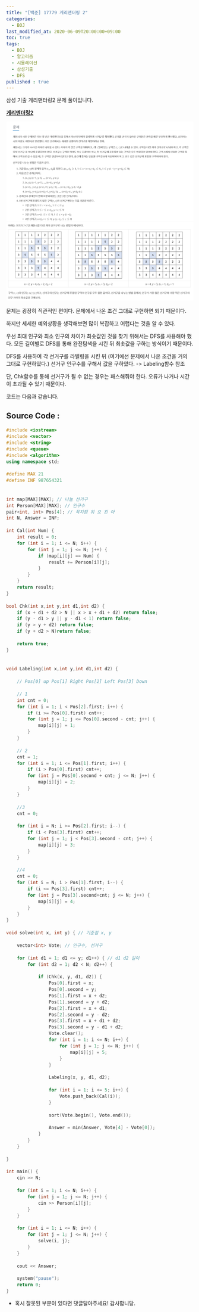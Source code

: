 ```yaml
---
title: "[백준] 17779 게리맨더링 2"
categories: 
  - BOJ
last_modified_at: 2020-06-09T20:00:00+09:00
toc: true
tags: 
  - BOJ
  - 알고리즘
  - 시뮬레이션
  - 삼성기출
  - DFS
published : true
---
```


삼성 기출 게리맨터링2 문제 풀이입니다. 

**[게리멘더링2](https://www.acmicpc.net/problem/17779)**

![1](/assets/images/백준/BOJ_17779_1.png)
![2](/assets/images/백준/BOJ_17779_2.png)


문제는 굉장히 직관적인 편이다. 문제에서 나온 조건 그대로 구현하면 되기 때문이다. 

하지만 세세한 예외상황을 생각해보면 많이 복잡하고 어렵다는 것을 알 수 있다. 

우선 최대 인구와 최소 인구의 차이가 최솟값인 것을 찾기 위해서는 DFS를 사용해야 했다. 모든 길이별로 DFS를 통해 완전탐색을 시킨 뒤 최솟값을 구하는 방식이기 때문이다. 

DFS를 사용하여 각 선거구를 라벨링을 시킨 뒤 (여기에선 문제에서 나온 조건을 거의 그대로 구현하였다.) 선거구 인구수를 구해서 값을 구하였다. -> Labeling함수 참조

단, Chk함수를 통해 선거구가 될 수 없는 경우는 패스해줘야 한다. 오류가 나거나 시간이 초과될 수 있기 때문이다. 

코드는 다음과 같습니다. 

Source Code :
-----
```cpp
#include <iostream>
#include <vector>
#include <string>
#include <queue>
#include <algorithm>
using namespace std;

#define MAX 21
#define INF 987654321


int map[MAX][MAX]; // 나눌 선거구 
int Person[MAX][MAX]; // 인구수
pair<int, int> Pos[4]; // 꼭지점 위 오 왼 아
int N, Answer = INF;

int Cal(int Num) {
	int result = 0;
	for (int i = 1; i <= N; i++) {
		for (int j = 1; j <= N; j++) {
			if (map[i][j] == Num) {
				result += Person[i][j];
			}
		}
	}
	return result;
}

bool Chk(int x,int y,int d1,int d2) {
	if (x + d1 + d2 > N || x > x + d1 + d2) return false;
	if (y - d1 > y || y - d1 < 1) return false;
	if (y > y + d2) return false;
	if (y + d2 > N)return false;

	return true;
}


void Labeling(int x,int y,int d1,int d2) {

	// Pos[0] up Pos[1] Right Pos[2] Left Pos[3] Down

	// 1
	int cnt = 0;
	for (int i = 1; i < Pos[2].first; i++) {
		if (i >= Pos[0].first) cnt++;
		for (int j = 1; j <= Pos[0].second - cnt; j++) {
			map[i][j] = 1;
		}
	}

	// 2
	cnt = 1;
	for (int i = 1; i <= Pos[1].first; i++) {
		if (i > Pos[0].first) cnt++;
		for (int j = Pos[0].second + cnt; j <= N; j++) {
			map[i][j] = 2;
		}
	}

	//3
	cnt = 0;

	for (int i = N; i >= Pos[2].first; i--) {
		if (i < Pos[3].first) cnt++;
		for (int j = 1; j < Pos[3].second - cnt; j++) {
			map[i][j] = 3;
		}
	}

	//4
	cnt = 0;
	for (int i = N; i > Pos[1].first; i--) {
		if (i <= Pos[3].first) cnt++;
		for (int j = Pos[3].second+cnt; j <= N; j++) {
			map[i][j] = 4;
		}
	}
}

void solve(int x, int y) { // 기준점 x, y
	
	vector<int> Vote; // 인구수, 선거구
	
	for (int d1 = 1; d1 <= y; d1++) { // d1 d2 길이
		for (int d2 = 1; d2 < N; d2++) {
			
			if (Chk(x, y, d1, d2)) {
				Pos[0].first = x;
				Pos[0].second = y;
				Pos[1].first = x + d2;
				Pos[1].second = y + d2;
				Pos[2].first = x + d1;
				Pos[2].second = y - d2;
				Pos[3].first = x + d1 + d2;
				Pos[3].second = y - d1 + d2;
				Vote.clear();
				for (int i = 1; i <= N; i++) {
					for (int j = 1; j <= N; j++) {
						map[i][j] = 5;
					}
				}

				Labeling(x, y, d1, d2);

				for (int i = 1; i <= 5; i++) {
					Vote.push_back(Cal(i));
				}

				sort(Vote.begin(), Vote.end());

				Answer = min(Answer, Vote[4] - Vote[0]);
			}
		}
	}

}

int main() {
	cin >> N;

	for (int i = 1; i <= N; i++) {
		for (int j = 1; j <= N; j++) {
			cin >> Person[i][j];
		}
	}

	for (int i = 1; i <= N; i++) {
		for (int j = 1; j <= N; j++) {
			solve(i, j);
		}
	}

	cout << Answer;

	system("pause");
	return 0;
}

```


- 혹시 잘못된 부분이 있다면 댓글달아주세요! 감사합니당. 